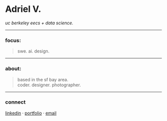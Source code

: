 # Adriel V.
_uc berkeley eecs + data science._   

---

### focus: 
> swe. ai. design.

---

### about:  
> based in the sf bay area.  
> coder. designer. photographer.

---

### connect  
[linkedin](https://linkedin.com/in/adriel-vijuan) · [portfolio](https://avijuan.vercel.app) · [email](mailto:avijuan@berkeley.edu)
